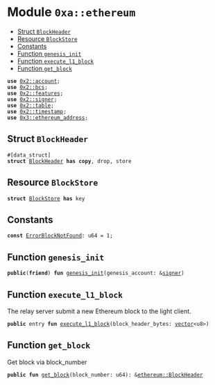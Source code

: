 
<a name="0xa_ethereum"></a>

# Module `0xa::ethereum`



-  [Struct `BlockHeader`](#0xa_ethereum_BlockHeader)
-  [Resource `BlockStore`](#0xa_ethereum_BlockStore)
-  [Constants](#@Constants_0)
-  [Function `genesis_init`](#0xa_ethereum_genesis_init)
-  [Function `execute_l1_block`](#0xa_ethereum_execute_l1_block)
-  [Function `get_block`](#0xa_ethereum_get_block)


<pre><code><b>use</b> <a href="">0x2::account</a>;
<b>use</b> <a href="">0x2::bcs</a>;
<b>use</b> <a href="">0x2::features</a>;
<b>use</b> <a href="">0x2::signer</a>;
<b>use</b> <a href="">0x2::table</a>;
<b>use</b> <a href="">0x2::timestamp</a>;
<b>use</b> <a href="">0x3::ethereum_address</a>;
</code></pre>



<a name="0xa_ethereum_BlockHeader"></a>

## Struct `BlockHeader`



<pre><code>#[data_struct]
<b>struct</b> <a href="ethereum.md#0xa_ethereum_BlockHeader">BlockHeader</a> <b>has</b> <b>copy</b>, drop, store
</code></pre>



<a name="0xa_ethereum_BlockStore"></a>

## Resource `BlockStore`



<pre><code><b>struct</b> <a href="ethereum.md#0xa_ethereum_BlockStore">BlockStore</a> <b>has</b> key
</code></pre>



<a name="@Constants_0"></a>

## Constants


<a name="0xa_ethereum_ErrorBlockNotFound"></a>



<pre><code><b>const</b> <a href="ethereum.md#0xa_ethereum_ErrorBlockNotFound">ErrorBlockNotFound</a>: u64 = 1;
</code></pre>



<a name="0xa_ethereum_genesis_init"></a>

## Function `genesis_init`



<pre><code><b>public</b>(<b>friend</b>) <b>fun</b> <a href="ethereum.md#0xa_ethereum_genesis_init">genesis_init</a>(genesis_account: &<a href="">signer</a>)
</code></pre>



<a name="0xa_ethereum_execute_l1_block"></a>

## Function `execute_l1_block`

The relay server submit a new Ethereum block to the light client.


<pre><code><b>public</b> entry <b>fun</b> <a href="ethereum.md#0xa_ethereum_execute_l1_block">execute_l1_block</a>(block_header_bytes: <a href="">vector</a>&lt;u8&gt;)
</code></pre>



<a name="0xa_ethereum_get_block"></a>

## Function `get_block`

Get block via block_number


<pre><code><b>public</b> <b>fun</b> <a href="ethereum.md#0xa_ethereum_get_block">get_block</a>(block_number: u64): &<a href="ethereum.md#0xa_ethereum_BlockHeader">ethereum::BlockHeader</a>
</code></pre>
